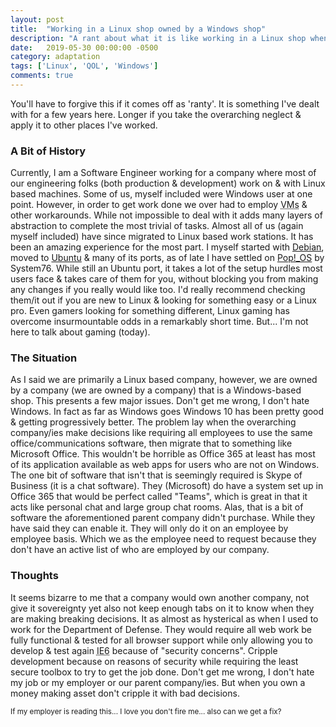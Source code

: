```yaml
---
layout: post
title:  "Working in a Linux shop owned by a Windows shop"
description: "A rant about what it is like working in a Linux shop when your parent company is a Windows shop"
date:   2019-05-30 00:00:00 -0500
category: adaptation
tags: ['Linux', 'QOL', 'Windows']
comments: true
---
```


You'll have to forgive this if it comes off as 'ranty'. It is something I've dealt with for a few years here. Longer if you take the overarching neglect &amp; apply it to other places I've worked.

### A Bit of History

Currently, I am a Software Engineer working for a company where most of our engineering folks (both production &amp; development) work on &amp; with Linux based machines. Some of us, myself included were Windows user at one point. However, in order to get work done we over had to employ <abbr title="Virtual Machines">VMs</abbr> &amp; other workarounds. While not impossible to deal with it adds many layers of abstraction to complete the most trivial of tasks. Almost all of us (again myself included) have since migrated to Linux based work stations. It has been an amazing experience for the most part. I myself started with [Debian](https://www.debian.org/), moved to [Ubuntu](https://www.ubuntu.com/) &amp; many of its ports, as of late I have settled on [Pop!_OS](https://system76.com/pop) by System76. While still an Ubuntu port, it takes a lot of the setup hurdles most users face &amp; takes care of them for you, without blocking you from making any changes if you really would like too. I'd really recommend checking them/it out if you are new to Linux &amp; looking for something easy or a Linux pro. Even gamers looking for something different, Linux gaming has overcome insurmountable odds in a remarkably short time. But... I'm not here to talk about gaming (today).

### The Situation

As I said we are primarily a Linux based company, however, we are owned by a company (we are owned by a company) that is a Windows-based shop. This presents a few major issues. Don't get me wrong, I don't hate Windows. In fact as far as Windows goes Windows 10 has been pretty good &amp; getting progressively better. The problem lay when the overarching company/ies make decisions like requiring all employees to use the same office/communications software, then migrate that to something like Microsoft Office. This wouldn't be horrible as Office 365 at least has most of its application available as web apps for users who are not on Windows. The one bit of software that isn't that is seemingly required is Skype of Business (it is a chat software). They (Microsoft) do have a system set up in Office 365 that would be perfect called "Teams", which is great in that it acts like personal chat and large group chat rooms. Alas, that is a bit of software the aforementioned parent company didn't purchase. While they have said they can enable it. They will only do it on an employee by employee basis. Which we as the employee need to request because they don't have an active list of who are employed by our company.

### Thoughts

It seems bizarre to me that a company would own another company, not give it sovereignty yet also not keep enough tabs on it to know when they are making breaking decisions. It as almost as hysterical as when  I used to work for the Department of Defense. They would require all web work be fully functional &amp; tested for all browser support while only allowing you to develop &amp; test again <abbr title="Internet Explorer 6">IE6</abbr> because of "security concerns". Cripple development because on reasons of security while requiring the least secure toolbox to try to get the job done. Don't get me wrong, I don't hate my job or my employer or our parent company/ies. But when you own a money making asset don't cripple it with bad decisions.

<small>If my employer is reading this... I love you don't fire me... also can we get a fix?</small>